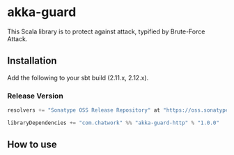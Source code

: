 # akka-guard

This Scala library is to protect against attack, typified by Brute-Force Attack.

## Installation

Add the following to your sbt build (2.11.x, 2.12.x).

### Release Version

```scala
resolvers += "Sonatype OSS Release Repository" at "https://oss.sonatype.org/content/repositories/releases/"

libraryDependencies += "com.chatwork" %% "akka-guard-http" % "1.0.0"
```

## How to use


